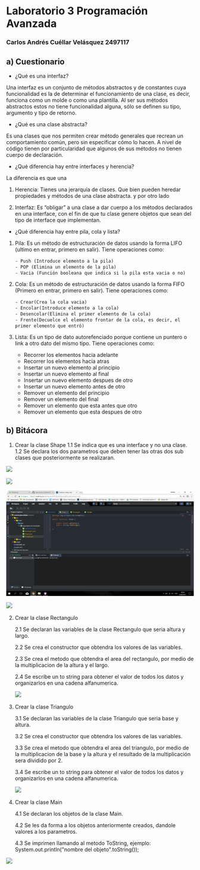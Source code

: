 # Laboratorio 3 Programación Avanzada

### Carlos Andrés Cuéllar Velásquez 2497117

## a) Cuestionario


- ¿Qué es una interfaz?
 
Una interfaz es un conjunto de métodos abstractos y de constantes cuya funcionalidad es la de determinar el funcionamiento de una clase, es decir, funciona como un molde o como una plantilla. Al ser sus métodos abstractos estos no tiene funcionalidad alguna, sólo se definen su tipo, argumento y tipo de retorno.

- ¿Qué es una clase abstracta?

Es una clases que nos permiten crear método generales que recrean un comportamiento común, pero sin especificar cómo lo hacen. A nivel de  código tienen por particularidad que algunos de sus métodos no tienen cuerpo de declaración.

- ¿Qué diferencia hay entre interfaces y herencia?

La diferencia es que una

 1. Herencia: Tienes una jerarquía de clases. Que bien pueden heredar propiedades y métodos de una clase abstracta.
 y por otro lado 
 
 2. Interfaz: Es “obligar” a una clase a dar cuerpo a los métodos declarados en una interface, con el fin de que tu clase genere         objetos que sean del tipo de interface que implementan.

- ¿Qué diferencia hay entre pila, cola y lista? 

 1. Pila: Es un método de estructuración de datos usando la forma LIFO (ultimo en entrar, primero en salir).
       Tiene operaciones como: 
       
        - Push (Introduce elemento a la pila) 
        - POP (Elimina un elemento de la pila)
        - Vacia (Función booleana que indica si la pila esta vacia o no)

 2. Cola: Es un método de estructuración de datos usando la forma FIFO (Primero en entrar, primero en salir).
       Tiene operaciones como: 
       
        - Crear(Crea la cola vacia)
        - Encolar(Introduce elemento a la cola) 
        - Desencolar(Elimina el primer elemento de la cola)
        - Frente(Decuelce el elemento frontar de la cola, es decir, el primer elemento que entró)
        
  2. Lista: Es un tipo de dato autorefenciado porque contiene un puntero o link a otro dato del mismo tipo.
       Tiene operaciones como: 
        - Recorrer los elementos hacia adelante 
        - Recorrer los elementos hacia atras
        - Insertar un nuevo elemento al principio
        - Insertar un nuevo elemento al final
        - Insertar un nuevo elemento despues de otro 
        - Insertar un nuevo elemento antes de otro
        - Remover un elemento del principio
        - Remover un elemento del final
        - Remover un elemento que esta antes que otro
        - Remover un elemento que esta despues de otro
        

## b) Bitácora


1. Crear la clase Shape
   1.1 Se indica que es una interface y no una clase.
   1.2 Se declara los dos parametros que deben tener las otras dos sub clases que posteriormente se realizaran.

 ![](/images/Shape.png)
 
 ![](/Laboratorio3_Polimorfismo/Shape.png)
 
 ![](Shape.png)
 
 ![](Laboratorio3_Polimorfismo/Shape.png)
 
2. Crear la clase Rectangulo

    2.1 Se declaran las variables de la clase Rectangulo que seria altura y largo.

    2.2 Se crea el constructor que obtendra los valores de las variables. 

    2.3 Se crea el metodo que obtendra el area del rectangulo, por medio de la multiplicacion de la altura y el largo. 

    2.4 Se escribe un to string para obtener el valor de todos los datos y organizarlos en una cadena alfanumerica. 


   ![](Laboratorio3_Polimorfismo/Rectangulo.png)


3. Crear la clase Triangulo

    3.1 Se declaran las variables de la clase Triangulo que seria base y altura.

    3.2 Se crea el constructor que obtendra los valores de las variables. 

    3.3 Se crea el metodo que obtendra el area del triangulo, por medio de la multiplicacion de la base y la altura y el resultado de la multiplicación sera dividido por 2. 

    3.4 Se escribe un to string para obtener el valor de todos los datos y organizarlos en una cadena alfanumerica. 
 

     ![](Laboratorio3_Polimorfismo/Triangulo.png)

4. Crear la clase Main

    4.1 Se declaran los objetos de la clase Main.

    4.2 Se les da forma a los objetos anteriormente creados, dandole valores a los parametros. 

    4.3 Se imprimen llamando al metodo ToString, ejemplo: System.out.println("nombre del objeto".toString());

![](Laboratorio3_Polimorfismo/Main.png)


